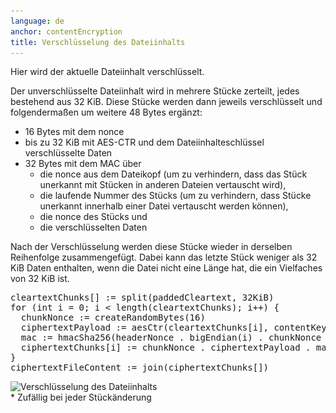 ```yaml
---
language: de
anchor: contentEncryption
title: Verschlüsselung des Dateiinhalts
---
```

<p class="lead">Hier wird der aktuelle Dateiinhalt verschlüsselt.</p>

Der unverschlüsselte Dateiinhalt wird in mehrere Stücke zerteilt, jedes bestehend aus 32 KiB. Diese Stücke werden dann jeweils verschlüsselt und folgendermaßen um weitere 48 Bytes ergänzt:

- 16 Bytes mit dem nonce
- bis zu 32 KiB mit AES-CTR und dem Dateiinhalteschlüssel verschlüsselte Daten
- 32 Bytes mit dem MAC über
  - die nonce aus dem Dateikopf (um zu verhindern, dass das Stück unerkannt mit Stücken in anderen Dateien vertauscht wird),
  - die laufende Nummer des Stücks (um zu verhindern, dass Stücke unerkannt innerhalb einer Datei vertauscht werden können),
  - die nonce des Stücks und
  - die verschlüsselten Daten

Nach der Verschlüsselung werden diese Stücke wieder in derselben Reihenfolge zusammengefügt. Dabei kann das letzte Stück weniger als 32 KiB Daten enthalten, wenn die Datei nicht eine Länge hat, die ein Vielfaches von 32 KiB ist.

<pre>
cleartextChunks[] := split(paddedCleartext, 32KiB)
for (int i = 0; i < length(cleartextChunks); i++) {
  chunkNonce := createRandomBytes(16)
  ciphertextPayload := aesCtr(cleartextChunks[i], contentKey, chunkNonce)
  mac := hmacSha256(headerNonce . bigEndian(i) . chunkNonce . ciphertextPayload, macMasterKey)
  ciphertextChunks[i] := chunkNonce . ciphertextPayload . mac
}
ciphertextFileContent := join(ciphertextChunks[])
</pre>

<img src="/img/architecture/file-content-encryption.png" srcset="/img/architecture/file-content-encryption.png 1x, /img/architecture/file-content-encryption@2x.png 2x" alt="Verschlüsselung des Dateiinhalts" />
<figcaption>* Zufällig bei jeder Stückänderung</figcaption>
